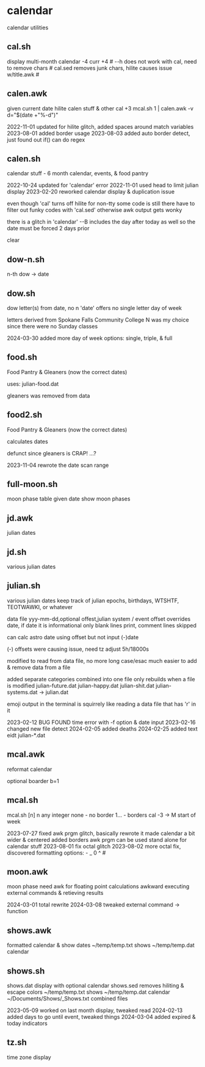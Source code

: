 # calendar
calendar utilities

cal.sh
--------------------------------------------------------------------------------
display multi-month calendar -4 curr +4                     #
--h does not work with cal, need to remove chars             #
cal.sed removes junk chars, hilite causes issue w/title.awk #

calen.awk
--------------------------------------------------------------------------------
given current date hilite calen stuff & other cal +3
mcal.sh 1 | calen.awk -v d="$(date +"%-d")"

2022-11-01 updated for hilite glitch, added spaces around match variables
2023-08-01 added border usage
2023-08-03 added auto border detect, just found out if() can do regex


calen.sh
--------------------------------------------------------------------------------
calendar stuff - 6 month calendar, events, & food pantry

2022-10-24 updated for 'calendar' error
2022-11-01 used head to limit julian display
2023-02-20 reworked calendar display & duplication issue

even though 'cal' turns off hilite for non-tty some code is still there
have to filter out funky codes with 'cal.sed'
otherwise awk output gets wonky

there is a glitch in 'calendar'
--B includes the day after today as well
so the date must be forced 2 days prior

clear

dow-n.sh
--------------------------------------------------------------------------------
n-th dow -> date


dow.sh
--------------------------------------------------------------------------------
dow letter(s) from date, no n
'date' offers no single letter day of week

letters derived from Spokane Falls Community College
N was my choice since there were no Sunday classes

2024-03-30 added more day of week options: single, triple, & full

food.sh
--------------------------------------------------------------------------------
Food Pantry & Gleaners (now the correct dates)

uses: julian-food.dat

gleaners was removed from data

food2.sh
--------------------------------------------------------------------------------
Food Pantry & Gleaners (now the correct dates)

calculates dates

defunct since gleaners is CRAP! ...?

2023-11-04 rewrote the date scan range

full-moon.sh
--------------------------------------------------------------------------------
moon phase table
given date show moon phases

jd.awk
--------------------------------------------------------------------------------
julian dates

jd.sh
--------------------------------------------------------------------------------
various julian dates

julian.sh
--------------------------------------------------------------------------------
various julian dates
keep track of julian epochs, birthdays, WTSHTF, TEOTWAWKI, or whatever

data file
yyy-mm-dd,optional offest,julian system / event
offset overrides date, if date it is informational only
blank lines print, comment lines skipped

can calc astro date using offset but not input (-)date

(-) offsets were causing issue, need tz adjust 5h/18000s

modified to read from data file, no more long case/esac
much easier to add & remove data from a file

added separate categories combined into one file
only rebuilds when a file is modified
julian-future.dat  julian-happy.dat  julian-shit.dat  julian-systems.dat
    -> julian.dat

emoji output in the terminal is squirrely
like reading a data file that has 'r' in it

2023-02-12 BUG FOUND time error with -f option & date input
2023-02-16 changed new file detect
2024-02-05 added deaths
2024-02-25 added text eidt julian-*.dat

mcal.awk
--------------------------------------------------------------------------------
reformat calendar

optional boarder b=1

mcal.sh
--------------------------------------------------------------------------------
mcal.sh [n]
    n  any integer
       none - no border
       1... - borders
cal -3 -> M start of week

2023-07-27 fixed awk prgm glitch, basically rewrote it
           made calendar a bit wider & centered
           added borders
           awk prgm can be used stand alone for calendar stuff
2023-08-01 fix octal glitch
2023-08-02 more octal fix, discovered formatting options: - _ 0 ^ #

moon.awk
--------------------------------------------------------------------------------
moon phase
need awk for floating point calculations
awkward executing external commands & retieving results

2024-03-01 total rewrite
2024-03-08 tweaked external command -> function

shows.awk
--------------------------------------------------------------------------------
formatted calendar & show dates
~/temp/temp.txt shows
~/temp/temp.dat calendar

shows.sh
--------------------------------------------------------------------------------
shows.dat display with optional calendar
shows.sed removes hiliting & escape colors
~/temp/temp.txt                shows
~/temp/temp.dat                calendar
~/Documents/Shows/_Shows.txt   combined files

2023-05-09 worked on last month display, tweaked read
2024-02-13 added days to go until event, tweaked things
2024-03-04 added expired & today indicators

tz.sh
--------------------------------------------------------------------------------
time zone display
